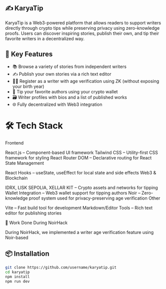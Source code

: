 ## ✍️ KaryaTip

KaryaTip is a Web3-powered platform that allows readers to support writers directly through crypto tips while preserving privacy using zero-knowledge proofs. Users can discover inspiring stories, publish their own, and tip their favorite writers in a decentralized way.

## 🚀 Key Features

* 📚 Browse a variety of stories from independent writers
* ✍️ Publish your own stories via a rich text editor
* 🧑‍💼 Register as a writer with age verification using ZK (without exposing your birth year)
* 💸 Tip your favorite authors using your crypto wallet
* 🗃️ Writer profiles with bios and a list of published works
* 🌐 Fully decentralized with Web3 integration

# 🛠️ Tech Stack

Frontend

React.js – Component-based UI framework
Tailwind CSS – Utility-first CSS framework for styling
React Router DOM – Declarative routing for React
State Management

React Hooks – useState, useEffect for local state and side effects
Web3 & Blockchain

IDRX, LISK SEPOLIA, XELLAR KIT – Crypto assets and networks for tipping
Wallet Integration – Web3 wallet support for tipping authors
Noir – Zero-knowledge proof system used for privacy-preserving age verification
Other

Vite – Fast build tool for development
Markdown/Editor Tools – Rich text editor for publishing stories


🧠 Work Done During NoirHack

During NoirHack, we implemented a writer age verification feature using Noir-based

## 📦 Installation

```bash
git clone https://github.com/username/karyatip.git
cd karyatip
npm install
npm run dev
